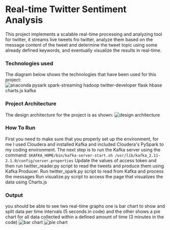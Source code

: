# Real-time Twitter Sentiment Analysis
This project implements a scalable real-time processing and analyzing tool for twitter, it streams live tweets fro twitter, analyze them based on the message content of the tweet and determine the tweet topic using some already defined keywords, and eventually visualize the results in real-time.

### Technologies used
The diagram below shows the technologies that have been used for this project:
![anaconda pysark spark-streaming hadoop twitter-developer flask hbase charts.js kafka](https://raw.githubusercontent.com/dmualla/tweet-analyzer/master/readme/technologies.png)

### Project Architecture
The design architecture for the project is as shown:
![design architecture](https://raw.githubusercontent.com/dmualla/tweet-analyzer/master/readme/architicture.png)

### How To Run
First you need to make sure that you properly set up the environment, for me I used Cloudera and installed Kafka and included Cloudera's PySpark to my coding environment.
The next step is to run the Kafka server using the command:
`$KAFKA_HOME/bin/kafka-server-start.sh /usr/lib/kafka_2.11-2.1.0/config/server.properties`
Update the values of access token and then run twitter_reader.py script to read the tweets and produce them using Kafka Producer.
Run  twitter_spark.py script to read from Kafka and process the messages
Run  visualize.py script to access the page that visualizes the data using Charts.js

### Output
you should be able to see two real-time graphs one is bar chart to show and split data per time intervals (5 seconds in code) and the other shows a pie chart for all data collected within a defined amount of time (3 minutes in the code)
![bar chart](https://raw.githubusercontent.com/dmualla/tweet-analyzer/master/readme/barchart.png)
![pie chart](https://raw.githubusercontent.com/dmualla/tweet-analyzer/master/readme/piechart.png)
